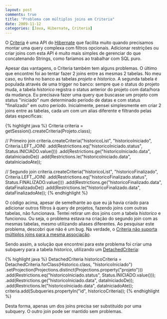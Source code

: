 ```yaml
---
layout: post
comments: true
title: "Problema com múltiplos joins em Criteria"
date: 2009-11-12
categories: [Java, Hibernate, Criteria]
---
```

O [Criteria](https://www.hibernate.org/hib_docs/v3/api/org/hibernate/Criteria.html) é uma API do [Hibernate](https://www.hibernate.org/) que facilita muito quando precisamos montar uma query complexa com filtros opcionais. Adicionar restrições ou criar joins com esta API é muito mais simples de gerenciar do que concatenando Strings, como faríamos ao trabalhar com SQL puro.

Apesar das vantagens, o Criteria também tem alguns problemas. O último que encontrei foi ao tentar fazer 2 joins entre as mesmas 2 tabelas. No meu caso, eu tinha no banco as tabelas _projeto_ e _historico_. A segunda tabela é populada através de uma trigger no banco: sempre que o status do projeto muda, a tabela _historico_ registra o status anterior do projeto com data/hora da mudança. Eu precisava fazer uma query que buscasse um projeto com status "iniciado" num determinado período de datas e com status "finalizado" em outro período. Inicialmente, pensei simplesmente em criar 2 joins entre as tabelas, cada um com um alias diferente e filtrando pelas datas específicas:

{% highlight java %}
Criteria criteria = getSession().createCriteria(Projeto.class);

// Primeiro join
criteria.createCriteria("historicoList", "historicoIniciado", Criteria.LEFT_JOIN)
        .add(Restrictions.eq("historicoIniciado.status", Status.INICIADO.value()))
        .add(Restrictions.ge("historicoIniciado.data", dataIniciadoDe))
        .add(Restrictions.le("historicoIniciado.data", dataIniciadoAte));

// Segundo join
criteria.createCriteria("historicoList", "historicoFinalizado", Criteria.LEFT_JOIN)
        .add(Restrictions.eq("historicoFinalizado.status", Status.FINALIZADO.value()))
        .add(Restrictions.ge("historicoFinalizado.data", dataFinalizadoDe))
        .add(Restrictions.le("historicoFinalizado.data", dataFinalizadoAte));
{% endhighlight  %}

O código acima, apesar de semelhante ao que eu já havia criado para adicionar outros filtros à query de projetos, fazendo joins com outras tabelas, não funcionava. Tentei retirar um dos joins com a tabela _historico_ e funcionou. Ou seja, o problema estava na criação do segundo join com as mesmas tabelas, mesmo utilizando aliases diferentes. Ao pesquisar este problema, descobri que não é um bug. Na verdade, o [Criteria não suporta múltiplos joins para a mesma associação](http://opensource.atlassian.com/projects/hibernate/browse/HB-555?focusedCommentId=11570&amp;page=com.atlassian.jira.plugin.system.issuetabpanels%3Acomment-tabpanel#action_11570).

Sendo assim, a solução que encontrei para este problema foi criar uma subquery para a tabela _historico_, utilizando um [DetachedCriteria](https://www.hibernate.org/hib_docs/v3/api/org/hibernate/criterion/DetachedCriteria.html):

{% highlight java %}
DetachedCriteria historicoCriteria = DetachedCriteria.forClass(Historico.class, "historicoIniciado")
        .setProjection(Projections.distinct(Projections.property("projeto")))
        .add(Restrictions.eq("historicoIniciado.status", Status.INICIADO.value()));
        .add(Restrictions.ge("historicoIniciado.data", dataIniciadoDe));
        .add(Restrictions.le("historicoIniciado.data", dataIniciadoAte));
criteria.add(Subqueries.propertyIn("id", historicoCriteria));
{% endhighlight  %}

Desta forma, apenas um dos joins precisa ser substituído por uma subquery. O outro join pode ser mantido sem problemas.
